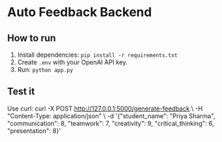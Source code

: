 # Auto Feedback Backend

## How to run
1. Install dependencies: `pip install -r requirements.txt`
2. Create `.env` with your OpenAI API key.
3. Run: `python app.py`

## Test it
Use curl:
curl -X POST http://127.0.0.1:5000/generate-feedback \     -H "Content-Type: application/json" \     -d '{"student_name": "Priya Sharma", "communication": 8, "teamwork": 7, "creativity": 9, "critical_thinking": 6, "presentation": 8}'
